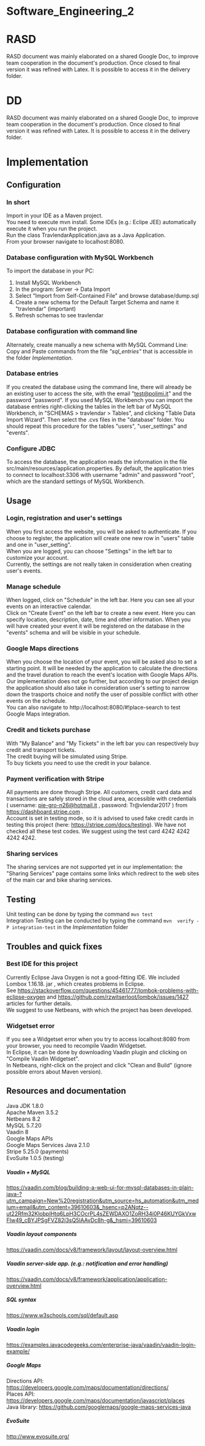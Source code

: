 # Software_Engineering_2

# RASD
RASD document was mainly elaborated on a shared Google Doc, to improve team cooperation in the document's production. Once closed to final version it was refined with Latex. It is possible to access it in the delivery folder.

# DD
RASD document was mainly elaborated on a shared Google Doc, to improve team cooperation in the document's production. Once closed to final version it was refined with Latex. It is possible to access it in the delivery folder.

# Implementation

## Configuration

### In short
Import in your IDE as a Maven project. <br>
You need to execute mvn install. Some IDEs (e.g.: Eclipe JEE) automatically execute it when you run the project.<br>
Run the class TravlendarApplication.java as a Java Application.<br>
From your browser navigate to localhost:8080.

### Database configuration with MySQL Workbench
To import the database in your PC:
1. Install MySQL Workbench
2. In the program: Server -> Data Import
3. Select "Import from Self-Contained File" and browse database/dump.sql
4. Create a new schema for the Default Target Schema and name it "travlendar" (important)
5. Refresh schemas to see travlendar

### Database configuration with command line
Alternately, create manually a new schema with MySQL Command Line:<br>
Copy and Paste commands from the file _"sql_entries"_ that is accessible in the folder _Implementation_.

### Database entries
If you created the database using the command line, there will already be an existing user to access the site, with the email "test@polimi.it" and the password "password". If you used MySQL Workbench you can import the database entries right-clicking the tables in the left bar of MySQL Workbench, in "SCHEMAS > travlendar > Tables", and clicking "Table Data Import Wizard". Then select the .cvs files in the "database" folder. You should repeat this procedure for the tables "users", "user_settings" and "events".

### Configure JDBC
To access the database, the application reads the information in the file src/main/resources/application.properties. By default, the application tries to connect to localhost:3306 with username "admin" and password "root", which are the standard settings of MySQL Workbench. 

## Usage

### Login, registration and user's settings
When you first access the website, you will be asked to authenticate. If you choose to register, the application will create one new row in "users" table and one in "user_setting". <br>
When you are logged, you can choose "Settings" in the left bar to customize your account. <br>
Currently, the settings are not really taken in consideration when creating user's events.

### Manage schedule
When logged, click on "Schedule" in the left bar. Here you can see all your events on an interactive calendar.<br>
Click on "Create Event" on the left bar to create a new event. Here you can specify location, description, date, time and other information. When you will have created your event it will be registered on the database in the "events" schema and will be visible in your schedule.

### Google Maps directions
When you choose the location of your event, you will be asked also to set a starting point. It will be needed by the application to calculate the directions and the travel duration to reach the event's location with Google Maps APIs. <br>
Our implementation does not go further, but according to our project design the application should also take in consideration user's setting to narrow down the trasports choice and notify the user of possible conflict with other events on the schedule. <br>
You can also navigate to http://localhost:8080/#!place-search to test Google Maps integration.

### Credit and tickets purchase
With "My Balance" and "My Tickets" in the left bar you can respectively buy credit and transport tickets. <br>
The credit buying will be simulated using Stripe. <br>
To buy tickets you need to use the credit in your balance.

### Payment verification with Stripe
All payments are done through Stripe. All customers, credit card data and transactions are safely stored in the cloud area, accessible with credentials ( username: pie-gro-n26@hotmail.it , password: Tr@vlendar2017 ) from https://dashboard.stripe.com . <br> Account is set in testing mode, so it is advised to used fake credit cards in testing this project (here: https://stripe.com/docs/testing). We have not checked all these test codes. We suggest using the test card 4242 4242 4242 4242.

### Sharing services
The sharing services are not supported yet in our implementation: the "Sharing Services" page contains some links which redirect to the web sites of the main car and bike sharing services.

## Testing

Unit testing can be done by typing the command `mvn test` <br>
Integration Testing can be conducted by typing the command `mvn  verify -P integration-test` in the _Implementation_ folder



## Troubles and quick fixes

### Best IDE for this project
Currently Eclipse Java Oxygen is not a good-fitting IDE. We included Lombox 1.16.18. jar , which creates problems in Eclipse. <br> See https://stackoverflow.com/questions/45461777/lombok-problems-with-eclipse-oxygen and https://github.com/rzwitserloot/lombok/issues/1427 articles for further details. <br> We suggest to use Netbeans, with which the project has been developed.

### Widgetset error
If you see a Widgetset error when you try to access localhost:8080 from your browser, you need to recompile Vaadin Widgetset. <br> In Eclipse, it can be done by downloading Vaadin plugin and clicking on "Compile Vaadin Widgetset". <br> In Netbeans, right-click on the project and click "Clean and Build" (ignore possible errors about Maven version).

## Resources and documentation
Java JDK 1.8.0<br>
Apache Maven 3.5.2<br>
Netbeans 8.2<br>
MySQL 5.7.20<br>
Vaadin 8<br>
Google Maps APIs<br>
Google Maps Services Java 2.1.0<br>
Stripe 5.25.0 (payments)<br>
EvoSuite 1.0.5 (testing)
##### Vaadin + MySQL
https://vaadin.com/blog/building-a-web-ui-for-mysql-databases-in-plain-java-?utm_campaign=New%20registration&utm_source=hs_automation&utm_medium=email&utm_content=39610603&_hsenc=p2ANqtz--ut22Rfm32KlobpIHtq6LpH3COcrPL4sZEWDAXO1ZoRH34i0P46KUYGkVxwFIw49_cBYJPSgFVZ82j3sQ5lAAvDc8h-g&_hsmi=39610603
##### Vaadin layout components
https://vaadin.com/docs/v8/framework/layout/layout-overview.html
##### Vaadin server-side app. (e.g.: notification and error handling)
https://vaadin.com/docs/v8/framework/application/application-overview.html
##### SQL syntax
https://www.w3schools.com/sql/default.asp
##### Vaadin login
https://examples.javacodegeeks.com/enterprise-java/vaadin/vaadin-login-example/
##### Google Maps
Directions API: https://developers.google.com/maps/documentation/directions/ <br>
Places API: https://developers.google.com/maps/documentation/javascript/places <br>
Java library: https://github.com/googlemaps/google-maps-services-java
##### EvoSuite
http://www.evosuite.org/
